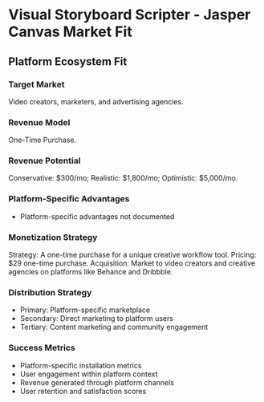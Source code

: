 # Visual Storyboard Scripter - Jasper Canvas Market Fit

## Platform Ecosystem Fit

### Target Market
Video creators, marketers, and advertising agencies.

### Revenue Model
One-Time Purchase.

### Revenue Potential
Conservative: $300/mo; Realistic: $1,800/mo; Optimistic: $5,000/mo.

### Platform-Specific Advantages
- Platform-specific advantages not documented

### Monetization Strategy
Strategy: A one-time purchase for a unique creative workflow tool. Pricing: $29 one-time purchase. Acquisition: Market to video creators and creative agencies on platforms like Behance and Dribbble.

### Distribution Strategy
- Primary: Platform-specific marketplace
- Secondary: Direct marketing to platform users
- Tertiary: Content marketing and community engagement

### Success Metrics
- Platform-specific installation metrics
- User engagement within platform context
- Revenue generated through platform channels
- User retention and satisfaction scores
